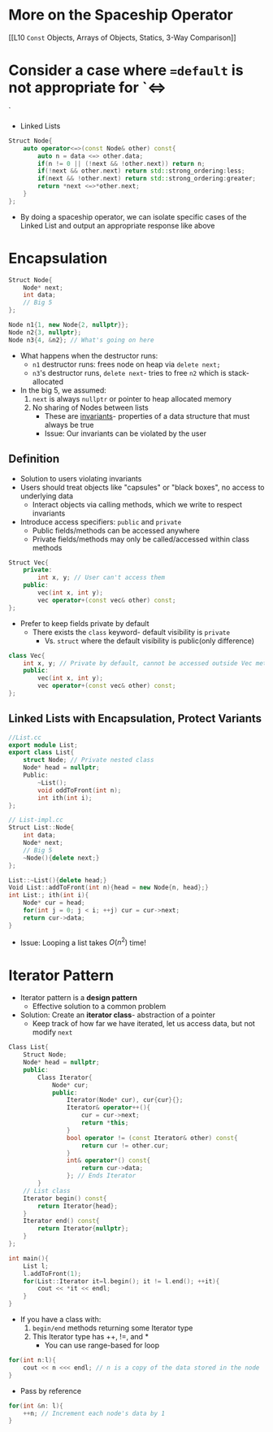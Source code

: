 # More on the Spaceship Operator

[[L10 `Const` Objects, Arrays of Objects, Statics, 3-Way Comparison]]
# Consider a case where `=default` is not appropriate for `<=>
`
- Linked Lists
```cpp
Struct Node{
	auto operator<=>(const Node& other) const{
		auto n = data <=> other.data;	
		if(n != 0 || (!next && !other.next)) return n;
		if(!next && other.next) return std::strong_ordering:less;
		if(next && !other.next) return std::strong_ordering:greater;
		return *next <=>*other.next;
	}
};
```
- By doing a spaceship operator, we can isolate specific cases of the Linked List and output an appropriate response like above
# Encapsulation
```cpp
Struct Node{
	Node* next;
	int data;
	// Big 5
};

Node n1{1, new Node{2, nullptr}};
Node n2{3, nullptr};
Node n3{4, &n2}; // What's going on here
```
- What happens when the destructor runs:
	- `n1` destructor runs: frees node on heap via `delete next;`
	- `n3`'s destructor runs, `delete next`- tries to free `n2` which is stack-allocated
- In the big 5, we assumed:
	1. `next` is always `nullptr` or pointer to heap allocated memory
	2. No sharing of Nodes between lists
		- These are <u>invariants</u>- properties of a data structure that must always be true
		- Issue: Our invariants can be violated by the user
## Definition
- Solution to users violating invariants
- Users should treat objects like "capsules" or "black boxes", no access to underlying data
	- Interact objects via calling methods, which we write to respect invariants
- Introduce access specifiers: `public` and `private`
	- Public fields/methods can be accessed anywhere
	- Private fields/methods may only be called/accessed within class methods
```cpp
Struct Vec{
	private:
		int x, y; // User can't access them
	public:
		vec(int x, int y);
		vec operator+(const vec& other) const;
};
```
- Prefer to keep fields private by default
	- There exists the `class` keyword- default visibility is `private`
		- Vs. `struct` where the default visibility is public(only difference)
```cpp
class Vec{
	int x, y; // Private by default, cannot be accessed outside Vec methods
	public:
		vec(int x, int y);
		vec operator+(const vec& other) const;	
};
```
## Linked Lists with Encapsulation, Protect Variants
```cpp
//List.cc
export module List;
export class List{
	struct Node; // Private nested class
	Node* head = nullptr;
	Public:
		~List();
		void oddToFront(int n);
		int ith(int i);
};

// List-impl.cc
Struct List::Node{
	int data;
	Node* next;
	// Big 5
	~Node(){delete next;}
};

List::~List(){delete head;}
Void List::addToFront(int n){head = new Node{n, head};}
int List:; ith(int i){
	Node* cur = head;
	for(int j = 0; j < i; ++j) cur = cur->next;
	return cur->data;
}
```
- Issue: Looping a list takes $O(n^2)$ time!
# Iterator Pattern
- Iterator pattern is a **design pattern**
	- Effective solution to a common problem
- Solution: Create an **iterator class**- abstraction of a pointer
	- Keep track of how far we have iterated, let us access data, but not modify `next`
```cpp
Class List{
	Struct Node;
	Node* head = nullptr;
	public:
		Class Iterator{
			Node* cur;
			public:
				Iterator(Node* cur), cur{cur}{};
				Iterator& operator++(){
					cur = cur->next;
					return *this;
				}
				bool operator != (const Iterator& other) const{
					return cur != other.cur;
				}
				int& operator*() const{
					return cur->data;
				}; // Ends Iterator
		}
	// List class
	Iterator begin() const{
		return Iterator{head};
	}
	Iterator end() const{
		return Iterator{nullptr};
	}
};

int main(){
	List l;
	l.addToFront(1);
	for(List::Iterator it=l.begin(); it != l.end(); ++it){
		cout << *it << endl;	
	}
}
```
- If you have a class with:
	1. `begin/end` methods returning some Iterator type
	2. This Iterator type has ++, !=, and *
		- You can use range-based for loop
```cpp
for(int n:l){
	cout << n <<< endl; // n is a copy of the data stored in the node
}
```
- Pass by reference
```cpp
for(int &n: l){
	++n; // Increment each node's data by 1
}
```
